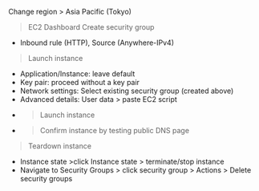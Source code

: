 Change region > Asia Pacific (Tokyo)
 
 > EC2 Dashboard
 > Create security group
  - Inbound rule (HTTP), Source (Anywhere-IPv4)

 > Launch instance
  - Application/Instance: leave default
  - Key pair: proceed without a key pair
  - Network settings: Select existing security group (created above)
  - Advanced details: User data > paste EC2 script
  - > Launch instance
  - > Confirm instance by testing public DNS page
  
 > Teardown instance
  - Instance state >click Instance state > terminate/stop instance
  - Navigate to Security Groups > click security group > Actions > Delete security groups